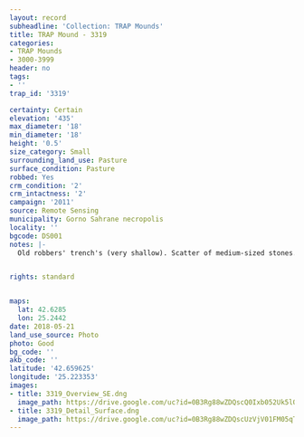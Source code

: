 ```yaml
---
layout: record
subheadline: 'Collection: TRAP Mounds'
title: TRAP Mound - 3319
categories:
- TRAP Mounds
- 3000-3999
header: no
tags:
- ''
trap_id: '3319'

certainty: Certain
elevation: '435'
max_diameter: '18'
min_diameter: '18'
height: '0.5'
size_category: Small
surrounding_land_use: Pasture
surface_condition: Pasture
robbed: Yes
crm_condition: '2'
crm_intactness: '2'
campaign: '2011'
source: Remote Sensing
municipality: Gorno Sahrane necropolis
locality: ''
bgcode: DS001
notes: |-
  Old robbers' trench's (very shallow). Scatter of medium-sized stones.


rights: standard


maps:
  lat: 42.6285
  lon: 25.2442
date: 2018-05-21
land_use_source: Photo
photo: Good
bg_code: ''
akb_code: ''
latitude: '42.659625'
longitude: '25.223353'
images:
- title: 3319_Overview_SE.dng
  image_path: https://drive.google.com/uc?id=0B3Rg88wZDQscQ0Ixb052Uk5lOEk
- title: 3319_Detail_Surface.dng
  image_path: https://drive.google.com/uc?id=0B3Rg88wZDQscUzVjV01FM05qTDQ
---
```


